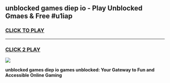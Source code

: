 
## unblocked games diep io - Play Unblocked Gmaes & Free #u1iap
<h3>
<a href="https://news.freeplayer.one?title=unblocked_games_diep_io&ref=26F">CLICK TO PLAY</a></h3>
<hr>

<h3>
<a href="https://news.freeplayer.one?title=unblocked_games_diep_io&ref=26F">CLICK 2 PLAY</a>
  
</h3>

<a href="https://news.freeplayer.one?title=unblocked_games_diep_io&ref=26F/"><img src="https://clearcache.store/games.png"></a>


**unblocked games diep io games unblocked: Your Gateway to Fun and Accessible Online Gaming**
